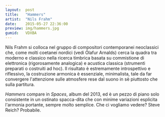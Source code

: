 ```yaml
---
layout:  post
title:   "Hammers"
artist:  "Nils Frahm"
date:    2015-05-27 22:36:00
preview: img/hammers.jpg
gumid:   VDXBA
---
```


Nils Frahm si colloca nel gruppo di compositori contemporanei neoclassici che,
come molti coetanei nordici (vedi Ólafur Arnalds) cerca la quadra tra moderno e
classico nella ricerca timbrica basata su commistione di elettronica
(rigorosamente analogica) e acustica classica (strumenti preparati o costruiti
ad hoc). Il risultato è estremamente introspettivo e riflessivo, la costruzione
armonica è essenziale, minimalista, tale da far convergere l'attenzione sulle
atmosfere rese dal suono in sè piuttosto che sulla partitura.

*Hammers* compare in *Spaces*, album del 2013, ed è un pezzo di piano solo
consistente in un ostinato spacca-dita che con minime variazioni esplicita
l'armonia portante, sempre molto semplice. Che ci vogliamo vedere? Steve Reich?
Probabile.

<!-- vim: set tw=79 spell spelllang=it: -->

